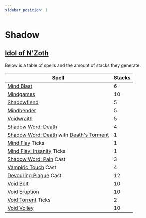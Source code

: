 ```yaml
---
sidebar_position: 1
---
```


# Shadow

## [Idol of N'Zoth](https://www.wowhead.com/spell=373280/idol-of-nzoth)
Below is a table of spells and the amount of stacks they generate.

| Spell | Stacks |
| --- | --- |
| [Mind Blast](https://www.wowhead.com/spell=8092/mind-blast) | 6 |
| [Mindgames](https://www.wowhead.com/spell=375901/mindgames) | 10 |
| [Shadowfiend](https://www.wowhead.com/spell=34433/shadowfiend) | 5 |
| [Mindbender](https://www.wowhead.com/spell=123040/mindbender) | 5 |
| [Voidwraith](https://www.wowhead.com/spell=451234/voidwraith) | 5 |
| [Shadow Word: Death](https://www.wowhead.com/spell=32379/shadow-word-death) | 4 |
| [Shadow Word: Death](https://www.wowhead.com/spell=32379/shadow-word-death) with [Death's Torment](https://www.wowhead.com/spell=1240364/deaths-torment) | 1 |
| [Mind Flay](https://www.wowhead.com/spell=15407/mind-flay) Ticks | 1 |
| [Mind Flay: Insanity](https://www.wowhead.com/spell=391403/mind-flay-insanity) Ticks | 1 |
| [Shadow Word: Pain](https://www.wowhead.com/spell=589/shadow-word-pain) Cast | 3 |
| [Vampiric Touch](https://www.wowhead.com/spell=34914/vampiric-touch) Cast | 4 |
| [Devouring Plague](https://www.wowhead.com/spell=335467/devouring-plague) Cast | 12 |
| [Void Bolt](https://www.wowhead.com/spell=228266/void-bolt) | 10 |
| [Void Eruption](https://www.wowhead.com/spell=228260/void-eruption) | 10 |
| [Void Torrent](https://www.wowhead.com/spell=263165/void-torrent) Ticks | 2 |
| [Void Volley](https://www.wowhead.com/spell=1240401/void-volley) | 10 |
